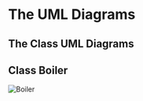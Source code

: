 # The UML Diagrams

## The Class UML Diagrams

## Class Boiler

![Boiler](http://www.plantuml.com/plantuml/proxy?cache=no&src=https://raw.githubusercontent.com/thermalogic/PyRankine/release2.0/uml/Boiler.puml)